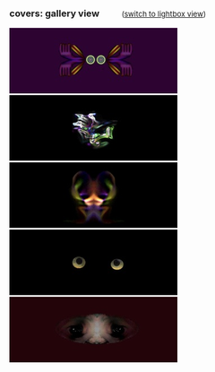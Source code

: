 <h3>covers: gallery view  <span style="font-size:.8em;margin-left:36px;font-weight:400;"> (<a href="/covers/lightbox/">switch to lightbox view</a>) </span></h3>
<div class="gallery-container">
	<a class="image2" href="033199/"><img src="/covers/thumbs/thumb_033199.jpg"></a>
	<a class="image2" href="032499/"><img src="/covers/thumbs/thumb_032499.jpg"></a>
	<a class="image2" href="040199/"><img src="/covers/thumbs/thumb_040199.jpg"></a>
	<a class="image2" title="contains animation" href="051599/"><img src="/covers/thumbs/thumb_051599.jpg"></a>
	<a class="image2" href="070399/"><img src="/covers/thumbs/thumb_070399.jpg"></a>
</div>
		